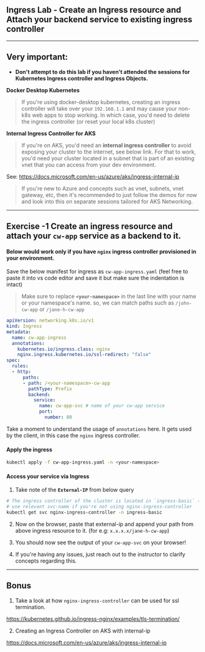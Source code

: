 ## Ingress Lab - Create an Ingress resource and Attach your backend service to existing ingress controller

---

## Very important:

* **Don't attempt to do this lab if you haven't attended the sessions for Kubernetes Ingress controller and Ingress Objects.**

**Docker Desktop Kubernetes**
> If you're using docker-desktop kubernetes, creating an ingress controller will take over your `192.168.1.1` and may cause your non-k8s web apps to stop working. In which case, you'd need to delete the ingress controller (or reset your local k8s cluster) 

**Internal Ingress Controller for AKS**
> If you're on AKS, you'd need an **internal ingress controller** to avoid exposing your cluster to the internet, see below link. For that to work, you'd need your cluster located in a subnet that is part of an existing vnet that you can access from your dev environment. 

See: https://docs.microsoft.com/en-us/azure/aks/ingress-internal-ip

> If you're new to Azure and concepts such as vnet, subnets, vnet gateway, etc, then it's recommended to just follow the demos for now and look into this on separate sessions tailored for AKS Networking.

---

## Exercise -1 Create an ingress resource and attach your `cw-app` service as a backend to it. 

#### Below would work only if you have `nginx` ingress controller provisioned in your environment.

Save the below manifest for ingress as `cw-app-ingress.yaml` (feel free to paste it into vs code editor and save it but make sure the indentation is intact)

> Make sure to replace **`<your-namespace>`** in the last line with your name or your namespace's name. so, we can match paths such as `/john-cw-app` or `/jane-h-cw-app` 

```yaml
apiVersion: networking.k8s.io/v1
kind: Ingress
metadata:
  name: cw-app-ingress   
  annotations:
    kubernetes.io/ingress.class: nginx          
    nginx.ingress.kubernetes.io/ssl-redirect: "false"
spec:  
  rules:
  - http:
      paths:
      - path: /<your-namespace>-cw-app
        pathType: Prefix
        backend:
          service:
            name: cw-app-svc # name of your cw-app service
            port:
              number: 80    
```
Take a moment to understand the usage of `annotations` here. It gets used by the client, in this case the `nginx` ingress controller.  

#### Apply the ingress

```bash
kubectl apply -f cw-app-ingress.yaml -n <your-namespace>
```
#### Access your service via Ingress

1. Take note of the **`External-IP`** from below query 

```bash
# The ingress controller of the cluster is located in `ingress-basic` (or your ingress-controller namespace)
# use relevant svc-name if you're not using nginx-ingress-controller
kubectl get svc nginx-ingress-controller -n ingress-basic 
```

2. Now on the browser, paste that external-ip and append your path from above ingress resource to it. (for e.g: `x.x.x.x/jane-h-cw-app`)

3. You should now see the output of your `cw-app-svc` on your browser!

4. If you're having any issues, just reach out to the instructor to clarify concepts regarding this.

---

## Bonus

1. Take a look at how `nginx-ingress-controller` can be used for ssl termination.

https://kubernetes.github.io/ingress-nginx/examples/tls-termination/

2. Creating an Ingress Controller on AKS with internal-ip 

https://docs.microsoft.com/en-us/azure/aks/ingress-internal-ip
